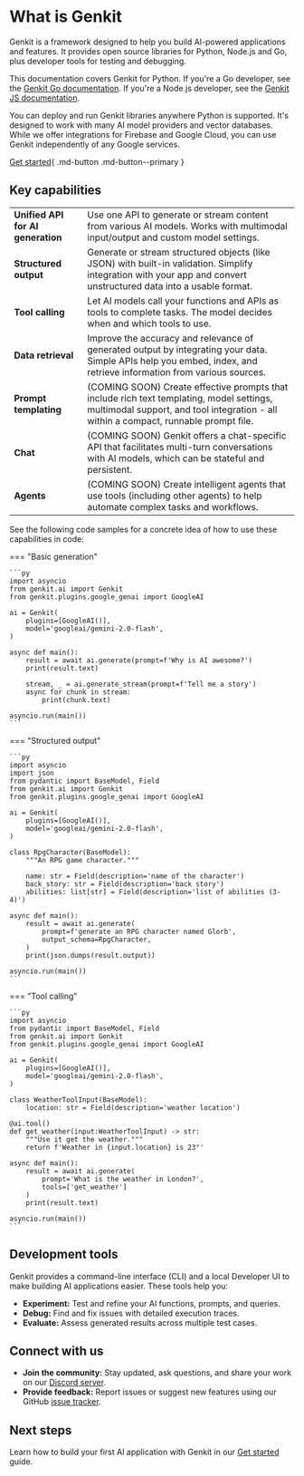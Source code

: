 # What is Genkit

Genkit is a framework designed to help you build AI-powered applications and features.
It provides open source libraries for Python, Node.js and Go, plus developer tools for testing
and debugging.

This documentation covers Genkit for Python.
If you're a Go developer, see the [Genkit Go documentation](https://firebase.google.com/docs/genkit-go/get-started-go).
If you're a Node.js developer, see the [Genkit JS documentation](https://firebase.google.com/docs/genkit).

You can deploy and run Genkit libraries anywhere Python is supported. It's designed to work with
many AI model providers and vector databases. While we offer integrations for Firebase and Google Cloud,
you can use Genkit independently of any Google services.

[Get started](./get-started.md){ .md-button .md-button--primary }

## Key capabilities

<table class="responsive key-functions">
<tr>
  <td><strong>Unified API for AI generation</strong></td>
  <td>Use one API to generate or stream content from various AI models. Works with multimodal input/output and custom model settings.</td>
</tr>
<tr>
  <td><strong>Structured output</strong></td>
  <td>Generate or stream structured objects (like JSON) with built-in validation. Simplify integration with your app and convert unstructured data into a usable format.</td>
</tr>
<tr>
  <td><strong>Tool calling</strong></td>
  <td>Let AI models call your functions and APIs as tools to complete tasks. The model decides when and which tools to use.</td>
</tr>
<tr>
  <td><strong>Data retrieval</strong></td>
  <td>Improve the accuracy and relevance of generated output by integrating your data. Simple APIs help you embed, index, and retrieve information from various sources.</td>
</tr>
<tr>
  <td><strong>Prompt templating</strong></td>
  <td>(COMING SOON) Create effective prompts that include rich text templating, model settings, multimodal support, and tool integration - all within a compact, runnable prompt file.</td>
</tr>
<tr>
  <td><strong>Chat</strong></td>
  <td>(COMING SOON) Genkit offers a chat-specific API that facilitates multi-turn conversations with AI models, which can be stateful and persistent.</td>
</tr>
<tr>
  <td><strong>Agents</strong></td>
  <td>(COMING SOON) Create intelligent agents that use tools (including other agents) to help automate complex tasks and workflows.</td>
</tr>
</table>

See the following code samples for a concrete idea of how to use these capabilities in code:

=== "Basic generation"

    ```py
    import asyncio
    from genkit.ai import Genkit
    from genkit.plugins.google_genai import GoogleAI

    ai = Genkit(
        plugins=[GoogleAI()],
        model='googleai/gemini-2.0-flash',
    )

    async def main():
        result = await ai.generate(prompt=f'Why is AI awesome?')
        print(result.text)

        stream, _ = ai.generate_stream(prompt=f'Tell me a story')
        async for chunk in stream:
            print(chunk.text)

    asyncio.run(main())
    ```

=== "Structured output"

    ```py
    import asyncio
    import json
    from pydantic import BaseModel, Field
    from genkit.ai import Genkit
    from genkit.plugins.google_genai import GoogleAI

    ai = Genkit(
        plugins=[GoogleAI()],
        model='googleai/gemini-2.0-flash',
    )

    class RpgCharacter(BaseModel):
        """An RPG game character."""

        name: str = Field(description='name of the character')
        back_story: str = Field(description='back story')
        abilities: list[str] = Field(description='list of abilities (3-4)')

    async def main():
        result = await ai.generate(
            prompt=f'generate an RPG character named Glorb',
            output_schema=RpgCharacter,
        )
        print(json.dumps(result.output))

    asyncio.run(main())
    ```

=== "Tool calling"

    ```py
    import asyncio
    from pydantic import BaseModel, Field
    from genkit.ai import Genkit
    from genkit.plugins.google_genai import GoogleAI

    ai = Genkit(
        plugins=[GoogleAI()],
        model='googleai/gemini-2.0-flash',
    )

    class WeatherToolInput(BaseModel):
        location: str = Field(description='weather location')

    @ai.tool()
    def get_weather(input:WeatherToolInput) -> str:
        """Use it get the weather."""
        return f'Weather in {input.location} is 23°'

    async def main():
        result = await ai.generate(
            prompt='What is the weather in London?',
            tools=['get_weather']
        )
        print(result.text)

    asyncio.run(main())
    ```

## Development tools

Genkit provides a command-line interface (CLI) and a local Developer UI to make building AI applications easier. These tools help you:

- **Experiment:** Test and refine your AI functions, prompts, and queries.
- **Debug:** Find and fix issues with detailed execution traces.
- **Evaluate:** Assess generated results across multiple test cases.

## Connect with us

- **Join the community:** Stay updated, ask questions, and share your work on our [Discord server](https://discord.gg/qXt5zzQKpc).
- **Provide feedback:** Report issues or suggest new features using our GitHub [issue tracker](https://github.com/firebase/genkit/issues).

## Next steps

Learn how to build your first AI application with Genkit in our [Get started](./get-started.md) guide.
